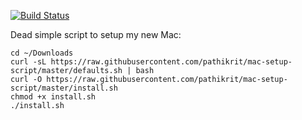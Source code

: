 [![Build Status](https://travis-ci.org/pathikrit/mac-setup-script.svg?branch=master)](https://travis-ci.org/pathikrit/mac-setup-script)

Dead simple script to setup my new Mac:
```shell
cd ~/Downloads
curl -sL https://raw.githubusercontent.com/pathikrit/mac-setup-script/master/defaults.sh | bash
curl -O https://raw.githubusercontent.com/pathikrit/mac-setup-script/master/install.sh
chmod +x install.sh
./install.sh
```
